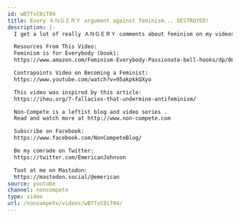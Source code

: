 ```yaml
---
id: wBTfvC0iT04
title: Every ＡＮＧＥＲＹ argument against feminism... DESTROYED!
description: |-
  I get a lot of really ＡＮＧＥＲＹ comments about feminism on my videos. Most of them are rooted in logical fallacies and incredible ignorance. In this video I attempt to DESTROY these tired old arguments that I see cropping up time and time again.

  Resources From This Video:
  Feminism is for Everybody (book):
  https://www.amazon.com/Feminism-Everybody-Passionate-bell-hooks/dp/0896086283

  Contrapoints Video on Becoming a Feminist:
  https://www.youtube.com/watch?v=95akpkkQXyo

  This video was inspired by this article:
  https://iheu.org/7-fallacies-that-undermine-antifeminism/

  Non-Compete is a leftist blog and video series .
  Read and watch more at http://www.non-compete.com

  Subscribe on Facebook:
  https://www.facebook.com/NonCompeteBlog/

  Be my comrade on Twitter:
  https://twitter.com/EmericanJohnson

  Toot at me on Mastodon:
  https://mastodon.social/@emerican
source: youtube
channel: noncompete
type: video
url: /noncompete/videos/wBTfvC0iT04/
---
```

